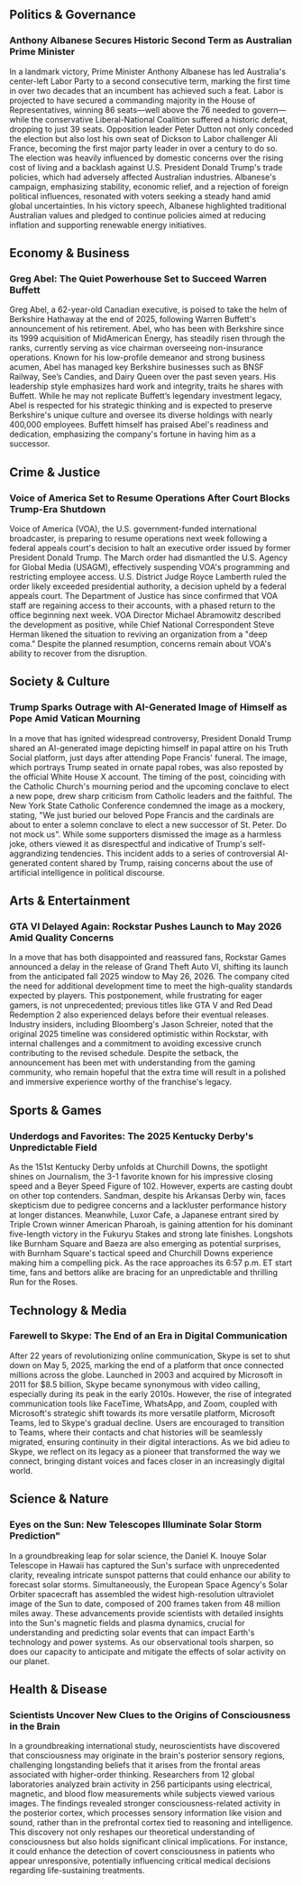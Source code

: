 ## Politics & Governance

### Anthony Albanese Secures Historic Second Term as Australian Prime Minister

In a landmark victory, Prime Minister Anthony Albanese has led Australia's center-left Labor Party to a second consecutive term, marking the first time in over two decades that an incumbent has achieved such a feat. Labor is projected to have secured a commanding majority in the House of Representatives, winning 86 seats—well above the 76 needed to govern—while the conservative Liberal-National Coalition suffered a historic defeat, dropping to just 39 seats. Opposition leader Peter Dutton not only conceded the election but also lost his own seat of Dickson to Labor challenger Ali France, becoming the first major party leader in over a century to do so. The election was heavily influenced by domestic concerns over the rising cost of living and a backlash against U.S. President Donald Trump's trade policies, which had adversely affected Australian industries. Albanese's campaign, emphasizing stability, economic relief, and a rejection of foreign political influences, resonated with voters seeking a steady hand amid global uncertainties. In his victory speech, Albanese highlighted traditional Australian values and pledged to continue policies aimed at reducing inflation and supporting renewable energy initiatives.

## Economy & Business

### Greg Abel: The Quiet Powerhouse Set to Succeed Warren Buffett

Greg Abel, a 62-year-old Canadian executive, is poised to take the helm of Berkshire Hathaway at the end of 2025, following Warren Buffett's announcement of his retirement. Abel, who has been with Berkshire since its 1999 acquisition of MidAmerican Energy, has steadily risen through the ranks, currently serving as vice chairman overseeing non-insurance operations. Known for his low-profile demeanor and strong business acumen, Abel has managed key Berkshire businesses such as BNSF Railway, See’s Candies, and Dairy Queen over the past seven years. His leadership style emphasizes hard work and integrity, traits he shares with Buffett. While he may not replicate Buffett’s legendary investment legacy, Abel is respected for his strategic thinking and is expected to preserve Berkshire's unique culture and oversee its diverse holdings with nearly 400,000 employees. Buffett himself has praised Abel's readiness and dedication, emphasizing the company's fortune in having him as a successor.

## Crime & Justice

### Voice of America Set to Resume Operations After Court Blocks Trump-Era Shutdown

Voice of America (VOA), the U.S. government-funded international broadcaster, is preparing to resume operations next week following a federal appeals court's decision to halt an executive order issued by former President Donald Trump. The March order had dismantled the U.S. Agency for Global Media (USAGM), effectively suspending VOA's programming and restricting employee access. U.S. District Judge Royce Lamberth ruled the order likely exceeded presidential authority, a decision upheld by a federal appeals court. The Department of Justice has since confirmed that VOA staff are regaining access to their accounts, with a phased return to the office beginning next week. VOA Director Michael Abramowitz described the development as positive, while Chief National Correspondent Steve Herman likened the situation to reviving an organization from a "deep coma." Despite the planned resumption, concerns remain about VOA's ability to recover from the disruption.

## Society & Culture

### Trump Sparks Outrage with AI-Generated Image of Himself as Pope Amid Vatican Mourning

In a move that has ignited widespread controversy, President Donald Trump shared an AI-generated image depicting himself in papal attire on his Truth Social platform, just days after attending Pope Francis' funeral. The image, which portrays Trump seated in ornate papal robes, was also reposted by the official White House X account. The timing of the post, coinciding with the Catholic Church's mourning period and the upcoming conclave to elect a new pope, drew sharp criticism from Catholic leaders and the faithful. The New York State Catholic Conference condemned the image as a mockery, stating, "We just buried our beloved Pope Francis and the cardinals are about to enter a solemn conclave to elect a new successor of St. Peter. Do not mock us". While some supporters dismissed the image as a harmless joke, others viewed it as disrespectful and indicative of Trump's self-aggrandizing tendencies. This incident adds to a series of controversial AI-generated content shared by Trump, raising concerns about the use of artificial intelligence in political discourse.

## Arts & Entertainment

### GTA VI Delayed Again: Rockstar Pushes Launch to May 2026 Amid Quality Concerns

In a move that has both disappointed and reassured fans, Rockstar Games announced a delay in the release of Grand Theft Auto VI, shifting its launch from the anticipated fall 2025 window to May 26, 2026. The company cited the need for additional development time to meet the high-quality standards expected by players. This postponement, while frustrating for eager gamers, is not unprecedented; previous titles like GTA V and Red Dead Redemption 2 also experienced delays before their eventual releases. Industry insiders, including Bloomberg's Jason Schreier, noted that the original 2025 timeline was considered optimistic within Rockstar, with internal challenges and a commitment to avoiding excessive crunch contributing to the revised schedule. Despite the setback, the announcement has been met with understanding from the gaming community, who remain hopeful that the extra time will result in a polished and immersive experience worthy of the franchise's legacy.

## Sports & Games

### Underdogs and Favorites: The 2025 Kentucky Derby's Unpredictable Field

As the 151st Kentucky Derby unfolds at Churchill Downs, the spotlight shines on Journalism, the 3-1 favorite known for his impressive closing speed and a Beyer Speed Figure of 102. However, experts are casting doubt on other top contenders. Sandman, despite his Arkansas Derby win, faces skepticism due to pedigree concerns and a lackluster performance history at longer distances. Meanwhile, Luxor Cafe, a Japanese entrant sired by Triple Crown winner American Pharoah, is gaining attention for his dominant five-length victory in the Fukuryu Stakes and strong late finishes. Longshots like Burnham Square and Baeza are also emerging as potential surprises, with Burnham Square's tactical speed and Churchill Downs experience making him a compelling pick. As the race approaches its 6:57 p.m. ET start time, fans and bettors alike are bracing for an unpredictable and thrilling Run for the Roses.

## Technology & Media

### Farewell to Skype: The End of an Era in Digital Communication

After 22 years of revolutionizing online communication, Skype is set to shut down on May 5, 2025, marking the end of a platform that once connected millions across the globe. Launched in 2003 and acquired by Microsoft in 2011 for $8.5 billion, Skype became synonymous with video calling, especially during its peak in the early 2010s. However, the rise of integrated communication tools like FaceTime, WhatsApp, and Zoom, coupled with Microsoft's strategic shift towards its more versatile platform, Microsoft Teams, led to Skype's gradual decline. Users are encouraged to transition to Teams, where their contacts and chat histories will be seamlessly migrated, ensuring continuity in their digital interactions. As we bid adieu to Skype, we reflect on its legacy as a pioneer that transformed the way we connect, bringing distant voices and faces closer in an increasingly digital world.

## Science & Nature

### Eyes on the Sun: New Telescopes Illuminate Solar Storm Prediction"

In a groundbreaking leap for solar science, the Daniel K. Inouye Solar Telescope in Hawaii has captured the Sun's surface with unprecedented clarity, revealing intricate sunspot patterns that could enhance our ability to forecast solar storms. Simultaneously, the European Space Agency's Solar Orbiter spacecraft has assembled the widest high-resolution ultraviolet image of the Sun to date, composed of 200 frames taken from 48 million miles away. These advancements provide scientists with detailed insights into the Sun's magnetic fields and plasma dynamics, crucial for understanding and predicting solar events that can impact Earth's technology and power systems. As our observational tools sharpen, so does our capacity to anticipate and mitigate the effects of solar activity on our planet.

## Health & Disease

### Scientists Uncover New Clues to the Origins of Consciousness in the Brain

In a groundbreaking international study, neuroscientists have discovered that consciousness may originate in the brain's posterior sensory regions, challenging longstanding beliefs that it arises from the frontal areas associated with higher-order thinking. Researchers from 12 global laboratories analyzed brain activity in 256 participants using electrical, magnetic, and blood flow measurements while subjects viewed various images. The findings revealed stronger consciousness-related activity in the posterior cortex, which processes sensory information like vision and sound, rather than in the prefrontal cortex tied to reasoning and intelligence. This discovery not only reshapes our theoretical understanding of consciousness but also holds significant clinical implications. For instance, it could enhance the detection of covert consciousness in patients who appear unresponsive, potentially influencing critical medical decisions regarding life-sustaining treatments.
